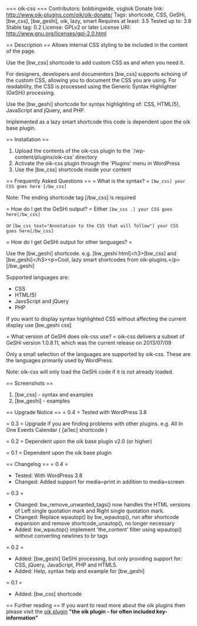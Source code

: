 === oik-css ===
Contributors: bobbingwide, vsgloik
Donate link: http://www.oik-plugins.com/oik/oik-donate/
Tags: shortcode, CSS, GeSHi, [bw_css], [bw_geshi], oik, lazy, smart
Requires at least: 3.5
Tested up to: 3.8
Stable tag: 0.2
License: GPLv2 or later
License URI: http://www.gnu.org/licenses/gpl-2.0.html

== Description ==
Allows internal CSS styling to be included in the content of the page.

Use the [bw_css] shortcode to add custom CSS as and when you need it.

For designers, developers and documentors [bw_css] supports echoing of the custom CSS, allowing you to document the CSS you are using.
For readability, the CSS is processed using the Generic Syntax Highlighter (GeSHi) processing.

Use the [bw_geshi] shortcode for syntax highlighting of: CSS, HTML(5), JavaScript and jQuery, and PHP. 

Implemented as a lazy smart shortcode this code is dependent upon the oik base plugin.

== Installation ==
1. Upload the contents of the oik-css plugin to the `/wp-content/plugins/oik-css' directory
1. Activate the oik-css plugin through the 'Plugins' menu in WordPress
1. Use the [bw_css] shortcode inside your content

== Frequently Asked Questions ==
= What is the syntax? =
`
[bw_css] your CSS goes here [/bw_css] 
`

Note: The ending shortcode tag [/bw_css] is required

= How do I get the GeSHi output? =
Either
`
[bw_css .] your CSS goes here[/bw_css]
`

or
`
[bw_css text="Annotation to the CSS that will follow"] your CSS goes here[/bw_css]
`

= How do I get GeSHi output for other languages? =

Use the [bw_geshi] shortcode.
e.g. 
[bw_geshi html]&lt;h3&gt;[bw_css] and [bw_geshi]&lt;/h3&gt;&lt;p&gt;Cool, lazy smart shortcodes from oik-plugins.&lt;/p&gt;
[/bw_geshi]

Supported languages are: 
* CSS 
* HTML(5)
* JavsScript and jQuery 
* PHP

If you want to display syntax highlighted CSS without affecting the current display use [bw_geshi css]


= What version of GeSHi does oik-css use? =
oik-css delivers a subset of GeSHi version 1.0.8.11, which was the current release on 2013/07/09

Only a small selection of the languages are supported by oik-css. These are the languages primarily used by WordPress.

Note: oik-css will only load the GeSHi code if it is not already loaded.

== Screenshots ==
1. [bw_css] - syntax and examples
2. [bw_geshi] - examples 

== Upgrade Notice ==
= 0.4 = 
Tested with WordPress 3.8 

= 0.3 = 
Upgrade if you are finding problems with other plugins. e.g. All In One Events Calendar ( [ai1ec] shortcode )

= 0.2 =
Dependent upon the oik base plugin v2.0 (or higher)

= 0.1 =
Dependent upon the oik base plugin 

== Changelog == 
= 0.4 =
* Tested: With WordPress 3.8
* Changed: Added support for media=print in addition to media=screen

= 0.3 = 
* Changed: bw_remove_unwanted_tags() now handles the HTML versions of Left single quotation mark and Right single quotation mark.
* Changed: Replace wpautop() by bw_wpautop(), run after shortcode expansion and remove shortcode_unautop(), no longer necessary
* Added: bw_wpautop() implement 'the_content' filter using wpautop() without converting newlines to br tags

= 0.2 = 
* Added: [bw_geshi] GeSHi processing, but only providing support for: CSS, jQuery, JavaScript, PHP and HTML5.
* Added: Help, syntax help and example for [bw_geshi]

= 0.1 =
* Added: [bw_css] shortcode

== Further reading ==
If you want to read more about the oik plugins then please visit the
[oik plugin](http://www.oik-plugins.com/oik) 
**"the oik plugin - for often included key-information"**

